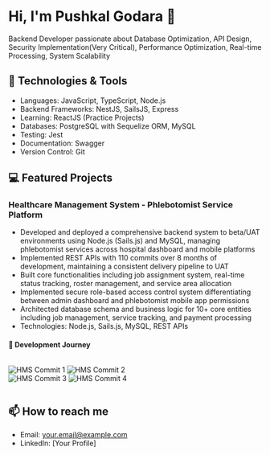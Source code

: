 # Hi, I'm Pushkal Godara 👋
Backend Developer passionate about Database Optimization, API Design, Security Implementation(Very Critical), Performance Optimization, Real-time Processing, System Scalability 

## 🔧 Technologies & Tools
- Languages: JavaScript, TypeScript, Node.js
- Backend Frameworks: NestJS, SailsJS, Express
- Learning: ReactJS (Practice Projects)
- Databases: PostgreSQL with Sequelize ORM, MySQL
- Testing: Jest
- Documentation: Swagger
- Version Control: Git

## 💻 Featured Projects

### Healthcare Management System - Phlebotomist Service Platform
- Developed and deployed a comprehensive backend system to beta/UAT environments using Node.js (Sails.js) and MySQL, managing phlebotomist services across hospital dashboard and mobile platforms
- Implemented REST APIs with 110 commits over 8 months of development, maintaining a consistent delivery pipeline to UAT
- Built core functionalities including job assignment system, real-time status tracking, roster management, and service area allocation
- Implemented secure role-based access control system differentiating between admin dashboard and phlebotomist mobile app permissions
- Architected database schema and business logic for 10+ core entities including job management, service tracking, and payment processing
- Technologies: Node.js, Sails.js, MySQL, REST APIs

#### 🚀 Development Journey
<div style="display: grid; grid-template-columns: repeat(2, 1fr); gap: 10px;">

![HMS Commit 1](./images/project1/commit1.png)
![HMS Commit 2](./images/project1/commit2.png)
![HMS Commit 3](./images/project1/commit3.png)
![HMS Commit 4](./images/project1/commit4.png)

</div>



## 📫 How to reach me
- Email: your.email@example.com
- LinkedIn: [Your Profile]
